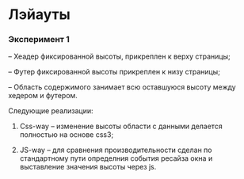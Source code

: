 # Лэйауты #

### Эксперимент 1 ###
– Хеадер фиксированной высоты, прикреплен к верху страницы;

– Футер фиксированной высоты прикреплен к низу страницы;

– Область содержимого занимает всю оставшуюся высоту между хедером и футером.

Следующие реализации:
1. Css-way – изменение высоты области с данными делается полностью на основе css3;

2. JS-way – для сравнения производительности сделан по стандартному пути определния события ресайза окна и выставление значения высоты через js.

